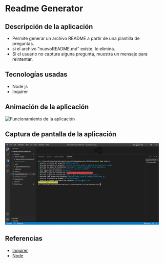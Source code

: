 # Readme Generator

## Descripción de la aplicación

* Permite generar un archivo README  a partir de una plantilla de preguntas.
* si el archivo "nuevoREADME.md" existe, lo elimina.
* Si el usuario no captura alguna pregunta,  muestra un mensaje para reintentar.


## Tecnologías usadas

* Node js
* Inquirer


## Animación de la aplicación

![Funcionamiento de la aplicación](https://github.com/JulioCesarDelAngel/ReadmeGenerator-M09-D01/blob/main/Develop/assets/images/BannerReadmeGenerator.gif)


## Captura de pantalla de la aplicación

![Visualización de la aplicación](https://github.com/JulioCesarDelAngel/ReadmeGenerator-M09-D01/blob/main/Develop/assets/images/BannerReadmeGenerator.png)


## Referencias

- [Inquirer](https://www.npmjs.com/package/inquirer)
- [Node](https://www.npmjs.com/package/node)

